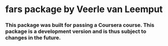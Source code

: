 # fars package by Veerle van Leemput

### This package was built for passing a Coursera course. This package is a development version and is thus subject to changes in the future.

